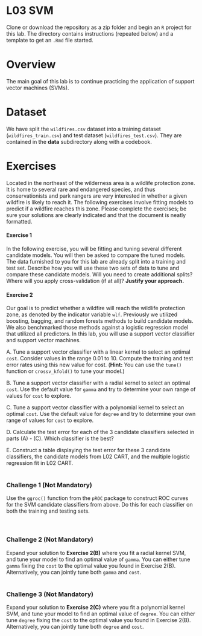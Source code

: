 # L03 SVM

Clone or download the repository as a zip folder and begin an `R` project for this lab. The directory contains instructions (repeated below) and a template to get an `.Rmd` file started.

# Overview

The main goal of this lab is to continue practicing the application of support vector machines (SVMs).

# Dataset 

We have split the `wildfires.csv` dataset into a training dataset (`wildfires_train.csv`) and test dataset (`wildfires_test.csv`). They are contained in the **data** subdirectory along with a codebook. 

# Exercises

Located in the northeast of the wilderness area is a wildlife protection zone. It is home to several rare and endangered species, and thus conservationists and park rangers are very interested in whether a given wildfire is likely to reach it. The following exercises involve fitting models to predict if a wildfire reaches this zone. Please complete the exercises; be sure your solutions are clearly indicated and that the document is neatly formatted.


#### Exercise 1

In the following exercise, you will be fitting and tuning several different candidate models. You will then be asked to compare the tuned models. The data furnished to you for this lab are already split into a training and test set. Describe how you will use these two sets of data to tune and compare these candidate models. Will you need to create additional splits? Where will you apply cross-validation (if at all)? **Justify your approach.**


#### Exercise 2

Our goal is to predict whether a wildfire will reach the wildlife protection zone, as denoted by the indicator variable `wlf`. Previously we utilized boosting, bagging, and random forests methods to build candidate models. We also benchmarked those methods against a logistic regression model that utilized all predictors. In this lab, you will use a support vector classifier and support vector machines.

A. Tune a support vector classifier with a linear kernel to select an optimal `cost`. Consider values in the range 0.01 to 10. Compute the training and test error rates using this new value for cost. (**Hint:** You can use the `tune()` function or `crossv_kfold()` to tune your model.)

B. Tune a support vector classifier with a radial kernel to select an optimal `cost`. Use the default value for `gamma` and try to determine your own range of values for `cost` to explore.

C. Tune a support vector classifier with a polynomial kernel to select an optimal `cost`. Use the default value for `degree` and try to determine your own range of values for `cost` to explore. 

D. Calculate the test error for each of the 3 candidate classifiers selected in parts (A) - (C). Which classifier is the best? 

E. Construct a table displaying the test error for these 3 candidate classifiers, the candidate models from L02 CART, and the multiple logistic regression fit in L02 CART.
<br><br>


### Challenge 1 (Not Mandatory)

Use the `ggroc()` function from the `pROC` package to construct ROC curves for the SVM candidate classifiers from above. Do this for each classifier on both the training and testing sets.    
<br><br>


### Challenge 2 (Not Mandatory)

Expand your solution to **Exercise 2(B)** where you fit a radial kernel SVM, and tune your model to find an optimal value of `gamma`. You can either tune `gamma` fixing the `cost` to the optimal value you found in Exercise 2(B). Alternatively, you can jointly tune both `gamma` and `cost`.
<br><br>


### Challenge 3 (Not Mandatory)

Expand your solution to **Exercise 2(C)** where you fit a polynomial kernel SVM, and tune your model to find an optimal value of `degree`. You can either tune `degree` fixing the `cost` to the optimal value you found in Exercise 2(B). Alternatively, you can jointly tune both `degree` and `cost`.
<br><br>
